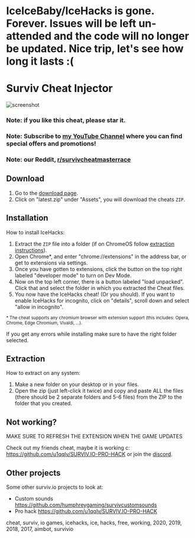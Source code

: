 # IceIceBaby/IceHacks is gone. Forever. Issues will be left un-attended and the code will no longer be updated. Nice trip, let's see how long it lasts :(












# Surviv Cheat Injector
![screenshot](https://cdn.discordapp.com/attachments/658048925592453136/662775433292546062/ss.png)
### Note: if you like this cheat, please star it.
### Note: Subscribe to [my YouTube Channel](https://www.youtube.com/c/IceHacks) where you can find special offers and promotions!
### Note: our Reddit, [r/survivcheatmasterrace](https://www.reddit.com/r/survivcheatmasterrace/)

## Download
1. Go to the [download page](https://github.com/IceHacks/SurvivCheatInjector/releases/latest).
2. Click on "latest.zip" under "Assets", you will download the cheats `ZIP`.

## Installation
How to install IceHacks:

1. Extract the `ZIP` file into a folder (if on ChromeOS follow [extraction instructions](#extraction)).
2. Open Chrome*, and enter "chrome://extensions" in the address bar, or get to extensions via settings.
3. Once you have gotten to extensions, click the button on the top right labeled "developer mode" to turn on Dev Mode.
4. Now on the top left corner, there is a button labeled "load unpacked". Click that and select the folder in which you extracted the Cheat files.
5. You now have the IceHacks cheat! (Or you should). If you want to enable IceHacks for incognito, click on "details", scroll down and select "allow in incognito".

<sup>\* The cheat supports any chromium browser with extension support (this includes: Opera, Chrome, Edge Chromium, Vivaldi, ...).</sup>

If you get any errors while installing make sure to have the right folder selected.

## Extraction
How to extract on any system:

1. Make a new folder on your desktop or in your files.
2. Open the zip (just left-click it twice) and copy and paste ALL the files (there should be 2 separate folders and 5-6 files) from the ZIP to the folder that you created.

## Not working?

MAKE SURE TO REFRESH THE EXTENSION WHEN THE GAME UPDATES

Check out my friends cheat, maybe it is working c: https://github.com/u1qqlv/SURVIV.IO-PRO-HACK or join the [discord](https://discordapp.com/invite/WqhT8bb).

## Other projects

Some other surviv.io projects to look at:
- Custom sounds https://github.com/humphreygaming/survivcustomsounds
- Pro hack https://github.com/u1qqlv/SURVIV.IO-PRO-HACK

cheat, surviv, io games, icehacks, ice, hacks, free, working, 2020, 2019, 2018, 2017, aimbot, survivio
